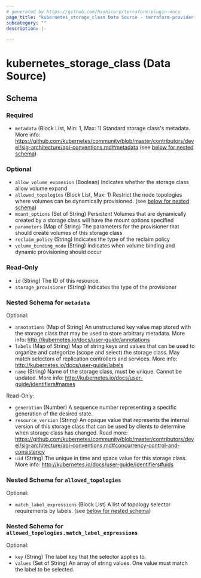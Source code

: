 ```yaml
---
# generated by https://github.com/hashicorp/terraform-plugin-docs
page_title: "kubernetes_storage_class Data Source - terraform-provider-kubernetes"
subcategory: ""
description: |-
  
---
```


# kubernetes_storage_class (Data Source)





<!-- schema generated by tfplugindocs -->
## Schema

### Required

- `metadata` (Block List, Min: 1, Max: 1) Standard storage class's metadata. More info: https://github.com/kubernetes/community/blob/master/contributors/devel/sig-architecture/api-conventions.md#metadata (see [below for nested schema](#nestedblock--metadata))

### Optional

- `allow_volume_expansion` (Boolean) Indicates whether the storage class allow volume expand
- `allowed_topologies` (Block List, Max: 1) Restrict the node topologies where volumes can be dynamically provisioned. (see [below for nested schema](#nestedblock--allowed_topologies))
- `mount_options` (Set of String) Persistent Volumes that are dynamically created by a storage class will have the mount options specified
- `parameters` (Map of String) The parameters for the provisioner that should create volumes of this storage class
- `reclaim_policy` (String) Indicates the type of the reclaim policy
- `volume_binding_mode` (String) Indicates when volume binding and dynamic provisioning should occur

### Read-Only

- `id` (String) The ID of this resource.
- `storage_provisioner` (String) Indicates the type of the provisioner

<a id="nestedblock--metadata"></a>
### Nested Schema for `metadata`

Optional:

- `annotations` (Map of String) An unstructured key value map stored with the storage class that may be used to store arbitrary metadata. More info: http://kubernetes.io/docs/user-guide/annotations
- `labels` (Map of String) Map of string keys and values that can be used to organize and categorize (scope and select) the storage class. May match selectors of replication controllers and services. More info: http://kubernetes.io/docs/user-guide/labels
- `name` (String) Name of the storage class, must be unique. Cannot be updated. More info: http://kubernetes.io/docs/user-guide/identifiers#names

Read-Only:

- `generation` (Number) A sequence number representing a specific generation of the desired state.
- `resource_version` (String) An opaque value that represents the internal version of this storage class that can be used by clients to determine when storage class has changed. Read more: https://github.com/kubernetes/community/blob/master/contributors/devel/sig-architecture/api-conventions.md#concurrency-control-and-consistency
- `uid` (String) The unique in time and space value for this storage class. More info: http://kubernetes.io/docs/user-guide/identifiers#uids


<a id="nestedblock--allowed_topologies"></a>
### Nested Schema for `allowed_topologies`

Optional:

- `match_label_expressions` (Block List) A list of topology selector requirements by labels. (see [below for nested schema](#nestedblock--allowed_topologies--match_label_expressions))

<a id="nestedblock--allowed_topologies--match_label_expressions"></a>
### Nested Schema for `allowed_topologies.match_label_expressions`

Optional:

- `key` (String) The label key that the selector applies to.
- `values` (Set of String) An array of string values. One value must match the label to be selected.


